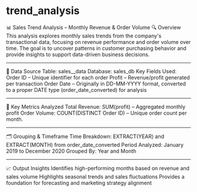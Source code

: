 # trend_analysis
📊 Sales Trend Analysis – Monthly Revenue & Order Volume
🔍 Overview
This analysis explores monthly sales trends from the company's transactional data, focusing on revenue performance and order volume over time. The goal is to uncover patterns in customer purchasing behavior and provide insights to support data-driven business decisions.
____________________________________________________________________________________________________________________________________________________________________
📁 Data Source
Table: sales__data
Database: sales_db
Key Fields Used:
Order ID – Unique identifier for each order
Profit – Revenue/profit generated per transaction
Order Date – Originally in DD-MM-YYYY format, converted to a proper DATE type (order_date_converted) for analysis
______________________________________________________________________________________________________________________________________________________________________
🧮 Key Metrics Analyzed
Total Revenue: SUM(profit) – Aggregated monthly profit
Order Volume: COUNT(DISTINCT Order ID) – Unique order count per month.
_____________________________________________________________________________________________________________________________________________________________________
🗂️ Grouping & Timeframe
Time Breakdown: EXTRACT(YEAR) and EXTRACT(MONTH) from order_date_converted
Period Analyzed: January 2019 to December 2020
Grouped By: Year and Month
____________________________________________________________________________________________________________________________________________________________________
📈 Output Insights
Identifies high-performing months based on revenue and sales volume
Highlights seasonal trends and sales fluctuations
Provides a foundation for forecasting and marketing strategy alignment

